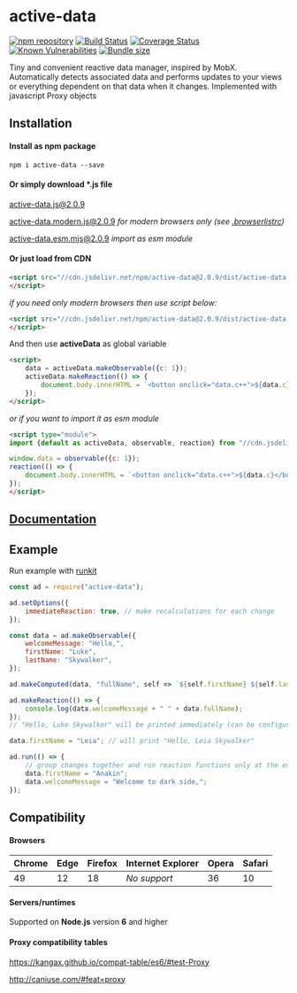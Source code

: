 # active-data

[![npm repository](https://img.shields.io/npm/v/active-data.svg)](https://www.npmjs.com/package/active-data)
[![Build Status](https://travis-ci.org/forceuser/active-data.svg?branch=master)](https://travis-ci.org/forceuser/active-data)
[![Coverage Status](https://img.shields.io/codecov/c/github/forceuser/active-data/master.svg)](https://codecov.io/gh/forceuser/active-data)
[![Known Vulnerabilities](https://snyk.io/test/github/forceuser/active-data/badge.svg)](https://snyk.io/test/github/forceuser/active-data)
[![Bundle size](https://badgen.net/bundlephobia/minzip/active-data)](https://bundlephobia.com/result?p=active-data)

Tiny and convenient reactive data manager, inspired by MobX. Automatically detects associated data and performs updates to your views or everything dependent on that data when it changes. Implemented with javascript Proxy objects

## Installation

#### Install as npm package

```shell
npm i active-data --save
```

#### Or simply download \*.js file

[active-data.js@2.0.9](https://github.com/forceuser/active-data/releases/download/2.0.9/active-data.js)

[active-data.modern.js@2.0.9](https://github.com/forceuser/active-data/releases/download/2.0.9/active-data.modern.js) *for modern browsers only (see [.browserlistrc](https://github.com/forceuser/active-data/blob/master/.browserslistrc))*

[active-data.esm.mjs@2.0.9](https://github.com/forceuser/active-data/releases/download/2.0.9/active-data.esm.mjs) *import as esm module*

#### Or just load from CDN

```html
<script src="//cdn.jsdelivr.net/npm/active-data@2.0.9/dist/active-data.js" integrity="sha512-RJ/dpHGWQAb6xzM18sKhvSCRevr2n/JvcVr//I5+WkMdRiWPpZq7OyqcocszAJkTADodrNtVTaGqZXsui5errQ==" crossorigin="anonymous">
</script>
```

*if you need only modern browsers then use script below:*

```html
<script src="//cdn.jsdelivr.net/npm/active-data@2.0.9/dist/active-data.modern.js" integrity="sha512-uqDQ12AxHikxyR5Ly7SLYankqs46S4vL6VKeg2Q/yrMS+GNOh75TXQkvzNpDr+Is5BGhsCcmTb5VDvUkPeVLWg==" crossorigin="anonymous">
</script>
```

And then use **activeData** as global variable
```html
<script>
	data = activeData.makeObservable({c: 1});
	activeData.makeReaction(() => {
		document.body.innerHTML = `<button onclick="data.c++">${data.c}</button>`;
	});
</script>
```

*or if you want to import it as esm module*

```html
<script type="module">
import {default as activeData, observable, reaction} from "//cdn.jsdelivr.net/npm/active-data@2.0.9/dist/active-data.esm.mjs";

window.data = observable({c: 1});
reaction(() => {
	document.body.innerHTML = `<button onclick="data.c++">${data.c}</button>`;
});
</script>
```

## [Documentation](./DOCUMENTATION.md)

## Example

Run example with [runkit](https://npm.runkit.com/active-data)

```js
const ad = require("active-data");

ad.setOptions({
	immediateReaction: true, // make recalculations for each change
});

const data = ad.makeObservable({
	welcomeMessage: "Hello,",
	firstName: "Luke",
	lastName: "Skywalker",
});

ad.makeComputed(data, "fullName", self => `${self.firstName} ${self.lastName}`);

ad.makeReaction(() => {
	console.log(data.welcomeMessage + " " + data.fullName);
});
// "Hello, Luke Skywalker" will be printed immediately (can be configured)

data.firstName = "Leia"; // will print "Hello, Leia Skywalker"

ad.run(() => {
	// group changes together and run reaction functions only at the end
	data.firstName = "Anakin";
	data.welcomeMessage = "Welcome to dark side,";
});

```

## Compatibility

#### Browsers

| Chrome | Edge | Firefox | Internet Explorer | Opera | Safari |
| ------ | ---- | ------- | ----------------- | ----- | ------ |
| 49     | 12   | 18      | *No support*      | 36    | 10     |

#### Servers/runtimes

Supported on **Node.js** version **6** and higher

#### Proxy compatibility tables

https://kangax.github.io/compat-table/es6/#test-Proxy

http://caniuse.com/#feat=proxy
